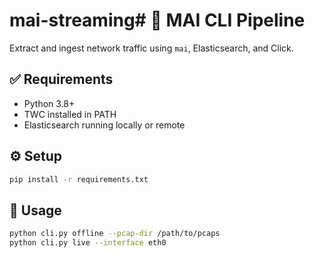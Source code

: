 # mai-streaming# 🧠 MAI CLI Pipeline

Extract and ingest network traffic using `mai`, Elasticsearch, and Click.

## ✅ Requirements

- Python 3.8+
- TWC installed in PATH
- Elasticsearch running locally or remote

## ⚙️ Setup

```bash
pip install -r requirements.txt
```

## 🚀 Usage

```bash
python cli.py offline --pcap-dir /path/to/pcaps
python cli.py live --interface eth0

```
